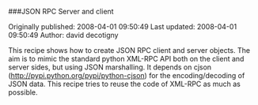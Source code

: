 ###JSON RPC Server and client

Originally published: 2008-04-01 09:50:49
Last updated: 2008-04-01 09:50:49
Author: david decotigny

This recipe shows how to create JSON RPC client and server objects. The aim is to mimic the standard python XML-RPC API both on the client and server sides, but using JSON marshalling. It depends on cjson (http://pypi.python.org/pypi/python-cjson) for the encoding/decoding of JSON data. This recipe tries to reuse the code of XML-RPC as much as possible.